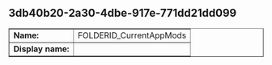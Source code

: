 ## 3db40b20-2a30-4dbe-917e-771dd21dd099

<table border="1" class="docutils">
  <tbody>
    <tr>
      <td><b>Name:</b></td>
      <td>FOLDERID_CurrentAppMods</td>
    </tr>
    <tr>
      <td><b>Display name:</b></td>
      <td>&nbsp;</td>
    </tr>
  </tbody>
</table>

